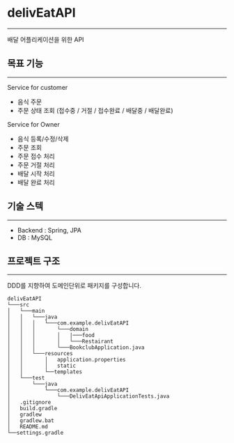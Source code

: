 ﻿# delivEatAPI
 ----
 배달 어플리케이션을 위한 API

 ## 목표 기능
 ---
Service for customer
* 음식 주문
* 주문 상태 조회 (접수중 / 거절 / 접수완료 / 배달중 / 배달완료)

Service for Owner
* 음식 등록/수정/삭제
* 주문 조회
* 주문 접수 처리
* 주문 거절 처리
* 배달 시작 처리
* 배달 완료 처리

## 기술 스텍
---
* Backend : Spring, JPA
* DB : MySQL
 
## 프로젝트 구조
---
DDD를 지향하여 도메인단위로 패키지를 구성합니다.
```
delivEatAPI
└───src
│   └───main
│   │   └───java
│   │   │   └───com.example.delivEatAPI
│   │   │       └───domain
│   │   │       │   |───food
│   │   │       │   └───Restairant
│   │   │       └───BookclubApplication.java
│   │   └───resources
│   │       │   application.properties
│   │       │   static
│   │       └──templates
│   └───test
│       └───java
│           └───com.example.delivEatAPI
│               └───DelivEatApiApplicationTests.java
│   .gitignore
│   build.gradle
│   gradlew
│   gradlew.bat
│   README.md
└──settings.gradle
```

